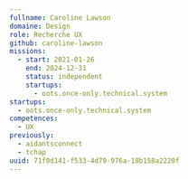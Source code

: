 ```yaml
---
fullname: Caroline Lawson
domaine: Design
role: Recherche UX
github: caroline-lawson
missions:
  - start: 2021-01-26
    end: 2024-12-31
    status: independent
    startups:
      - oots.once-only.technical.system
startups:
  - oots.once-only.technical.system
competences:
  - UX
previously:
  - aidantsconnect
  - tchap
uuid: 71f0d141-f533-4d79-976a-18b158a2220f
---
```

